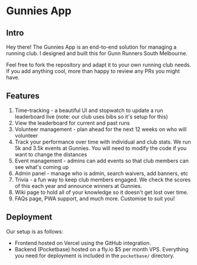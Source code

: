 # Gunnies App

## Intro

Hey there! The Gunnies App is an end-to-end solution for managing a running club. I designed and built this for Gunn Runners South Melbourne.

Feel free to fork the repository and adapt it to your own running club needs. If you add anything cool, more than happy to review any PRs you might have.

## Features

1. Time-tracking - a beautiful UI and stopwatch to update a run leaderboard live (note: our club uses bibs so it's setup for this)
2. View the leaderboard for current and past runs
3. Volunteer management - plan ahead for the next 12 weeks on who will volunteer
4. Track your performance over time with individual and club stats. We run 5k and 3.5k events at Gunnies. You will need to modify the code if you want to change the distances
5. Event management - admins can add events so that club members can see what's coming up
6. Admin panel - manage who is admin, search waivers, add banners, etc
7. Trivia - a fun way to keep club members engaged. We check the scores of this each year and announce winners at Gunnies.
8. Wiki page to hold all of your knowledge so it doesn't get lost over time.
9. FAQs page, PWA support, and much more. Customise to suit you!

## Deployment

Our setup is as follows:

- Frontend hosted on Vercel using the GitHub integration.
- Backend (Pocketbase) hosted on a fly.io $5 per month VPS. Everything you need for deployment is included in the `pocketbase/` directory.
